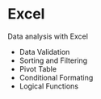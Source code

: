 # Excel

Data analysis with Excel
* Data Validation
* Sorting and Filtering
* Pivot Table
* Conditional Formating
* Logical Functions
